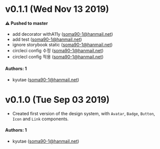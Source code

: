 # v0.1.1 (Wed Nov 13 2019)

#### ⚠️  Pushed to master

- add decorator withA11y  (soma90-1@hanmail.net)
- add test  (soma90-1@hanmail.net)
- ignore storybook static  (soma90-1@hanmail.net)
- circleci config 수정  (soma90-1@hanmail.net)
- circlecl config 적용  (soma90-1@hanmail.net)

#### Authors: 1

- kyutae (soma90-1@hanmail.net)


# v0.1.0 (Tue Sep 03 2019)

- Created first version of the design system, with `Avatar`, `Badge`, `Button`, `Icon` and `Link` components.

#### Authors: 1

- kyutae (soma90-1@hanmail.net)